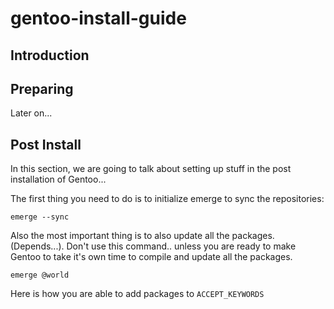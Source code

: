 # gentoo-install-guide

## Introduction


## Preparing

Later on...


## Post Install
In this section, we are going to talk about setting up 
stuff in the post installation of Gentoo...

The first thing you need to do is to initialize emerge
to sync the repositories: 

```shell
emerge --sync
```

Also the most important thing is to also update all 
the packages. (Depends...). Don't use this command..
unless you are ready to make Gentoo to take it's 
own time to compile and update all the packages. 

```shell
emerge @world
```


Here is how you are able to add packages to `ACCEPT_KEYWORDS`
